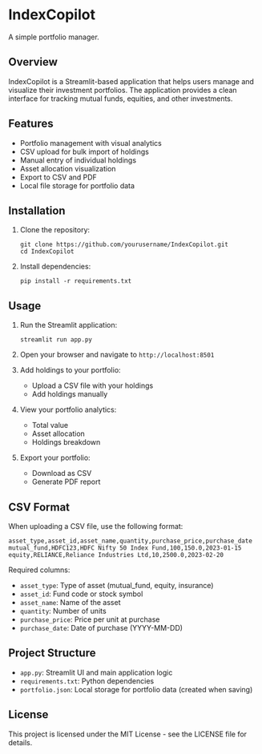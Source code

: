 # IndexCopilot

A simple portfolio manager.

## Overview

IndexCopilot is a Streamlit-based application that helps users manage and visualize their investment portfolios. The application provides a clean interface for tracking mutual funds, equities, and other investments.

## Features

- Portfolio management with visual analytics
- CSV upload for bulk import of holdings
- Manual entry of individual holdings
- Asset allocation visualization
- Export to CSV and PDF
- Local file storage for portfolio data

## Installation

1. Clone the repository:

   ```
   git clone https://github.com/yourusername/IndexCopilot.git
   cd IndexCopilot
   ```

2. Install dependencies:
   ```
   pip install -r requirements.txt
   ```

## Usage

1. Run the Streamlit application:

   ```
   streamlit run app.py
   ```

2. Open your browser and navigate to `http://localhost:8501`

3. Add holdings to your portfolio:

   - Upload a CSV file with your holdings
   - Add holdings manually

4. View your portfolio analytics:

   - Total value
   - Asset allocation
   - Holdings breakdown

5. Export your portfolio:
   - Download as CSV
   - Generate PDF report

## CSV Format

When uploading a CSV file, use the following format:

```
asset_type,asset_id,asset_name,quantity,purchase_price,purchase_date
mutual_fund,HDFC123,HDFC Nifty 50 Index Fund,100,150.0,2023-01-15
equity,RELIANCE,Reliance Industries Ltd,10,2500.0,2023-02-20
```

Required columns:

- `asset_type`: Type of asset (mutual_fund, equity, insurance)
- `asset_id`: Fund code or stock symbol
- `asset_name`: Name of the asset
- `quantity`: Number of units
- `purchase_price`: Price per unit at purchase
- `purchase_date`: Date of purchase (YYYY-MM-DD)

## Project Structure

- `app.py`: Streamlit UI and main application logic
- `requirements.txt`: Python dependencies
- `portfolio.json`: Local storage for portfolio data (created when saving)

## License

This project is licensed under the MIT License - see the LICENSE file for details.
